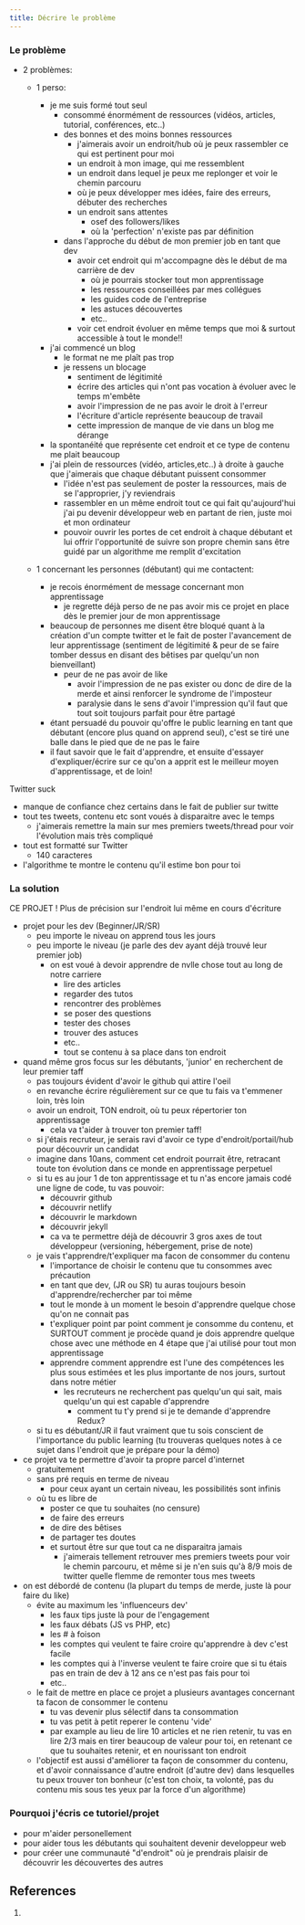 ```yaml
---
title: Décrire le problème
---
```


### Le problème 
- 2 problèmes:
	- 1 perso:
		- je me suis formé tout seul
			- consommé énormément de ressources (vidéos, articles, tutorial, conférences, etc..)
			- des bonnes et des moins bonnes ressources
				- j'aimerais avoir un endroit/hub où je peux rassembler ce qui est pertinent pour moi
				- un endroit à mon image, qui me ressemblent
				- un endroit dans lequel je peux me replonger et voir le chemin parcouru
				- où je peux développer mes idées, faire des erreurs, débuter des recherches
				- un endroit sans attentes
					- osef des followers/likes
					- où la 'perfection' n'existe pas par définition
			- dans l'approche du début de mon premier job en tant que dev
				- avoir cet endroit qui m'accompagne dès le début de ma carrière de dev
					- où je pourrais stocker tout mon apprentissage
					- les ressources conseillées par mes collégues
					- les guides code de l'entreprise
					- les astuces découvertes
					- etc..
				- voir cet endroit évoluer en même temps que moi & surtout accessible à tout le monde!! 
		- j'ai commencé un blog
			- le format ne me plaît pas trop
			- je ressens un blocage
				- sentiment de légitimité
				- écrire des articles qui n'ont pas vocation à évoluer avec le temps m'embête
				- avoir l'impression de ne pas avoir le droit à l'erreur
				- l'écriture d'article représente beaucoup de travail
				- cette impression de manque de vie dans un blog me dérange
		- la spontanéité que représente cet endroit et ce type de contenu me plait beaucoup
		- j'ai plein de ressources (vidéo, articles,etc..) à droite à gauche que j'aimerais que chaque débutant puissent consommer
			- l'idée n'est pas seulement de poster la ressources, mais de se l'approprier, j'y reviendrais
			- rassembler en un même endroit tout ce qui fait qu'aujourd'hui j'ai pu devenir développeur web en partant de rien, juste moi et mon ordinateur
			- pouvoir ouvrir les portes de cet endroit à chaque débutant et lui offrir l'opportunité de suivre son propre chemin sans être guidé par un algorithme me remplit d'excitation
		
	- 1 concernant les personnes (débutant) qui me contactent:
		- je recois énormément de message concernant mon apprentissage
			- je regrette déjà perso de ne pas avoir mis ce projet en place dès le premier jour de mon apprentissage
		- beaucoup de personnes me disent être bloqué quant à la création d'un compte twitter et le fait de poster l'avancement de leur apprentissage (sentiment de légitimité & peur de se faire tomber dessus en disant des bêtises par quelqu'un non bienveillant)
			- peur de ne pas avoir de like
				- avoir l'impression de ne pas exister ou donc de dire de la merde et ainsi renforcer le syndrome de l'imposteur
				- paralysie dans le sens d'avoir l'impression qu'il faut que tout soit toujours parfait pour être partagé
		- étant persuadé du pouvoir qu'offre le public learning en tant que débutant (encore plus quand on apprend seul), c'est se tiré une balle dans le pied que de ne pas le faire
		- il faut savoir que le fait d'apprendre, et ensuite d'essayer d'expliquer/écrire sur ce qu'on a apprit est le meilleur moyen d'apprentissage, et de loin! 


Twitter suck
- manque de confiance chez certains dans le fait de publier sur twitte
- tout tes tweets, contenu etc sont voués à disparaitre avec le temps
	- j'aimerais remettre la main sur mes premiers tweets/thread pour voir l'évolution mais très compliqué
- tout est formatté sur Twitter
	- 140 caracteres 
- l'algorithme te montre le contenu qu'il estime bon pour toi

### La solution
CE PROJET ! Plus de précision sur l'endroit lui même en cours d'écriture

- projet pour les dev (Beginner/JR/SR) 
	- peu importe le niveau on apprend tous les jours
	- peu importe le niveau (je parle des dev ayant déjà trouvé leur premier job)
		- on est voué à devoir apprendre de nvlle chose tout au long de notre carriere
			- lire des articles
			- regarder des tutos
			- rencontrer des problèmes
			- se poser des questions
			- tester des choses
			- trouver des astuces
			- etc..
			- tout se contenu à sa place dans ton endroit 
- quand même gros focus sur les débutants, 'junior' en recherchent de leur premier taff
	- pas toujours évident d'avoir le github qui attire l'oeil
	- en revanche écrire régulièrement sur ce que tu fais va t'emmener loin, très loin
	- avoir un endroit, TON endroit, où tu peux répertorier ton apprentissage
		- cela va t'aider à trouver ton premier taff!
	- si j'étais recruteur, je serais ravi d'avoir ce type d'endroit/portail/hub pour découvrir un candidat
	- imagine dans 10ans, comment cet endroit pourrait être, retracant toute ton évolution dans ce monde en apprentissage perpetuel
	- si tu es au jour 1 de ton apprentissage et tu n'as encore jamais codé une ligne de code, tu vas pouvoir:
		- découvrir github
		- découvrir netlify
		- découvrir le markdown
		- découvrir jekyll
		- ca va te permettre déjà de découvrir 3 gros axes de tout développeur (versioning, hébergement, prise de note)
	- je vais t'apprendre/t'expliquer ma facon de consommer du contenu
		- l'importance de choisir le contenu que tu consommes avec précaution
		- en tant que dev, (JR ou SR) tu auras toujours besoin d'apprendre/rechercher par toi même
		- tout le monde à un moment le besoin d'apprendre quelque chose qu'on ne connait pas
		- t'expliquer point par point comment je consomme du contenu, et SURTOUT comment je procède quand je dois apprendre quelque chose avec une méthode en 4 étape que j'ai utilisé pour tout mon apprentissage
		- apprendre comment apprendre est l'une des compétences les plus sous estimées et les plus importante de nos jours, surtout dans notre métier
			- les recruteurs ne recherchent pas quelqu'un qui sait, mais quelqu'un qui est capable d'apprendre
				- comment tu t'y prend si je te demande d'apprendre Redux?
	- si tu es débutant/JR il faut vraiment que tu sois conscient de l'importance du public learning (tu trouveras quelques notes à ce sujet dans l'endroit que je prépare pour la démo)
- ce projet va te permettre d'avoir ta propre parcel d'internet
	- gratuitement 
	- sans pré requis en terme de niveau 
		- pour ceux ayant un certain niveau, les possibilités sont infinis
	- où tu es libre de 
		- poster ce que tu souhaites (no censure)
		- de faire des erreurs
		- de dire des bêtises
		- de partager tes doutes
		- et surtout être sur que tout ca ne disparaitra jamais
			- j'aimerais tellement retrouver mes premiers tweets pour voir le chemin parcouru, et même si je n'en suis qu'à 8/9 mois de twitter quelle flemme de remonter tous mes tweets
- on est débordé de contenu (la plupart du temps de merde, juste là pour faire du like)
	- évite au maximum les 'influenceurs dev'
		- les faux tips juste là pour de l'engagement
		- les faux débats (JS vs PHP, etc)
		- les # à foison
		- les comptes qui veulent te faire croire qu'apprendre à dev c'est facile
		- les comptes qui à l'inverse veulent te faire croire que si tu étais pas en train de dev à 12 ans ce n'est pas fais pour toi
		- etc..
	- le fait de mettre en place ce projet a plusieurs avantages concernant ta facon de consommer le contenu
		- tu vas devenir plus sélectif dans ta consommation
		- tu vas petit à petit reperer le contenu 'vide'
		- par example au lieu de lire 10 articles et ne rien retenir, tu vas en lire 2/3 mais en tirer beaucoup de valeur pour toi, en retenant ce que tu souhaites retenir, et en nourissant ton endroit
	- l'objectif est aussi d'améliorer ta façon de consommer du contenu, et d'avoir connaissance d'autre endroit (d'autre dev) dans lesquelles tu peux trouver ton bonheur (c'est ton choix, ta volonté, pas du contenu mis sous tes yeux par la force d'un algorithme)


	
### Pourquoi j'écris ce tutoriel/projet
- pour m'aider personellement
- pour aider tous les débutants qui souhaitent devenir developpeur web
- pour créer une communauté "d'endroit" où je prendrais plaisir de découvrir les découvertes des autres

## References
1. 